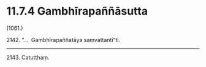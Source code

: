 

# 11.7.4 Gambhīrapaññāsutta




(1061.)

2142\. “…  Gambhīrapaññatāya saṃvattantī”ti.

---

2143\. Catutthaṃ.





